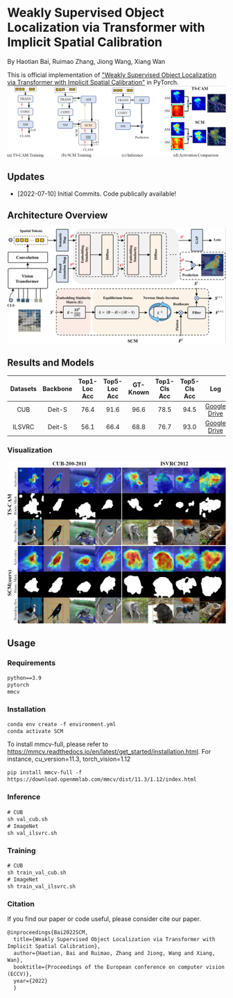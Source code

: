 # Weakly Supervised Object Localization via Transformer with Implicit Spatial Calibration
By Haotian Bai, Ruimao Zhang, Jiong Wang, Xiang Wan

This is official implementation of ["Weakly Supervised Object Localization via Transformer with Implicit Spatial Calibration"](https://github.com/164140757/SCM) in PyTorch.
![](./figures/Intro-min.png)


## Updates
- [2022-07-10] Initial Commits. Code publically available!


## Architecture Overview
![](./figures/Arch-min.png)
## Results and Models

| Datasets | Backbone | Top1-Loc Acc | Top5-Loc Acc | GT-Known | Top1-Cls Acc | Top5-Cls Acc | Log | Checkpoints |
| :---: | :---: | :---: | :---: | :---: | :---: | :---: | :---: | :---: |
| CUB      | Deit-S   |      76.4    |    91.6    |  96.6   |   78.5    |  94.5   |   [Google Drive](https://drive.google.com/file/d/1-Pcifaa6xNZvXG7RDD9uISZ8_XDmjVtP/view?usp=sharing)   |  [Google Drive](https://drive.google.com/drive/folders/1-FranLy5KSttCPK98ZY27TMXuriE9jkj?usp=sharing)     |
| ILSVRC   | Deit-S   |      56.1    |    66.4    |  68.8   |   76.7    |  93.0   |   [Google Drive](https://drive.google.com/file/d/1-fE8BZDvqMhjOllFyvPckELy0Jbo8A8u/view?usp=sharing)   |   [Google Drive](https://drive.google.com/drive/folders/1-HZBXo_AoK6W5gwRVh4LD8oyGDYrEc8z?usp=sharing)    |

### Visualization
![](./figures/comparison-min.png)
## Usage
### Requirements
```
python==3.9
pytorch
mmcv
```
### Installation
```
conda env create -f environment.yml
conda activate SCM
```
To install mmcv-full, please refer to https://mmcv.readthedocs.io/en/latest/get_started/installation.html.
For instance, cu_version=11.3, torch_vision=1.12
```
pip install mmcv-full -f https://download.openmmlab.com/mmcv/dist/11.3/1.12/index.html
```

### Inference
```
# CUB
sh val_cub.sh
# ImageNet
sh val_ilsvrc.sh
```

### Training
```
# CUB
sh train_val_cub.sh
# ImageNet
sh train_val_ilsvrc.sh
```

### Citation
If you find our paper or code useful, please consider cite our paper.
```
@inproceedings{Bai2022SCM,
  title={Weakly Supervised Object Localization via Transformer with Implicit Spatial Calibration},
  author={Haotian, Bai and Ruimao, Zhang and Jiong, Wang and Xiang, Wan},
  booktitle={Proceedings of the European conference on computer vision (ECCV)},
  year={2022}
  }
```